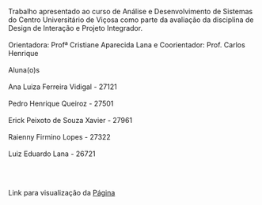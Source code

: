 Trabalho apresentado ao curso de Análise e Desenvolvimento de Sistemas do Centro Universitário de Viçosa como parte da avaliação da disciplina de Design de Interação e Projeto Integrador.
<br></br>
Orientadora: Profª Cristiane Aparecida Lana e
Coorientador: Prof. Carlos Henrique
<br></br>
Aluna(o)s
<br></br>
Ana Luiza Ferreira Vidigal - 27121
<br></br>
Pedro Henrique Queiroz - 27501
<br></br>
Erick Peixoto de Souza Xavier - 27961
<br></br>
Raienny Firmino Lopes - 27322
<br></br>
Luiz Eduardo Lana - 26721

<br></br>

Link para visualização da
[Página](https://nex-code-rose.vercel.app)
